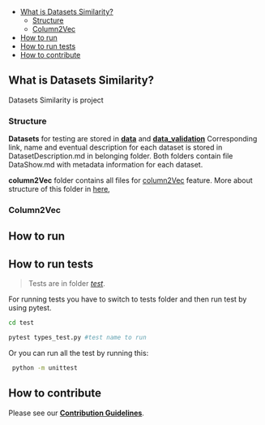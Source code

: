 
<!-- toc -->
- [What is Datasets Similarity?](#what-is-datasets-similarity)
  - [Structure](#structure)
  - [Column2Vec](#column2Vec)
- [How to run](#how-to-run)
- [How to run tests](#how-to-run-tests)
- [How to contribute](#how-to-contribute)
<!-- tocstop -->

## What is Datasets Similarity?
Datasets Similarity is project 
### Structure
**Datasets** for testing are stored in [**data**](data) and [**data_validation**](data_validation)
Corresponding link, name and eventual description for each dataset is
stored in DatasetDescription.md in belonging folder. 
Both folders contain file DataShow.md with metadata information for each dataset.

**column2Vec** folder contains all files for [column2Vec](#column2Vec) feature.
More about structure of this folder in [here](column2Vec/README.md/#structure),

### Column2Vec
## How to run

## How to run tests
> Tests are in folder [*test*](test). 

For running tests you have to switch to tests folder and then run test by using pytest.
```bash
cd test

pytest types_test.py #test name to run 
```

Or you can run all the test by running this:
```bash
 python -m unittest
```

## How to contribute
Please see our [**Contribution Guidelines**](CONTRIBUTING.md).
